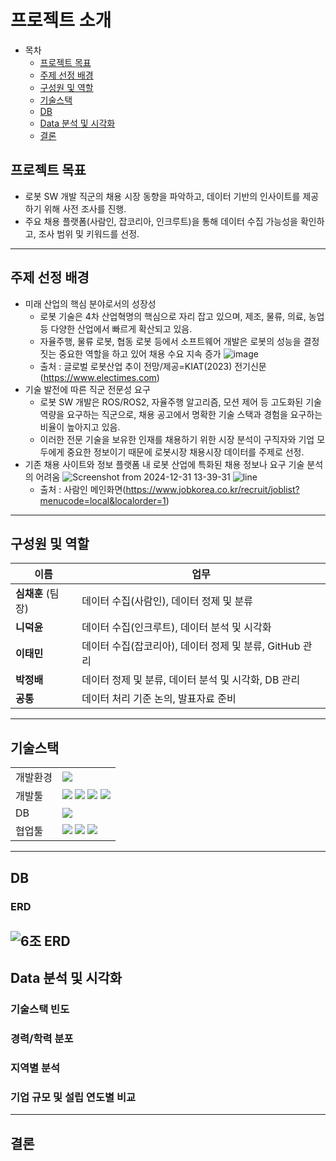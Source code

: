 # 프로젝트 소개
- 목차
  - [프로젝트 목표](#프로젝트-목표)
  - [주제 선정 배경](#주제-선정-배경)
  - [구성원 및 역할](#구성원-및-역할)
  - [기술스택](#기술스택)
  - [DB](#db)
  - [Data 분석 및 시각화](#data-분석-및-시각화)
  - [결론](#결론)

## 프로젝트 목표  
- 로봇 SW 개발 직군의 채용 시장 동향을 파악하고, 데이터 기반의 인사이트를 제공하기 위해 사전 조사를 진행.
- 주요 채용 플랫폼(사람인, 잡코리아, 인크루트)을 통해 데이터 수집 가능성을 확인하고, 조사 범위 및 키워드를 선정.

---

## 주제 선정 배경
- 미래 산업의 핵심 분야로서의 성장성
  - 로봇 기술은 4차 산업혁명의 핵심으로 자리 잡고 있으며, 제조, 물류, 의료, 농업 등 다양한 산업에서 빠르게 확산되고 있음.
  - 자율주행, 물류 로봇, 협동 로봇 등에서 소프트웨어 개발은 로봇의 성능을 결정짓는 중요한 역할을 하고 있어 채용 수요 지속 증가
![image](https://github.com/user-attachments/assets/1aed04c5-3016-41ec-bdfd-758c01e8216d)
  - 출처 : 글로벌 로봇산업 추이 전망/제공=KIAT(2023) 전기신문(https://www.electimes.com)
- 기술 발전에 따른 직군 전문성 요구
  - 로봇 SW 개발은 ROS/ROS2, 자율주행 알고리즘, 모션 제어 등 고도화된 기술 역량을 요구하는 직군으로, 채용 공고에서 명확한 기술 스택과 경험을 요구하는 비율이 높아지고 있음.
  - 이러한 전문 기술을 보유한 인재를 채용하기 위한 시장 분석이 구직자와 기업 모두에게 중요한 정보이기 때문에 로봇시장 채용시장 데이터를 주제로 선정.
- 기존 채용 사이트와 정보 플랫폼 내 로봇 산업에 특화된 채용 정보나 요구 기술 분석의 어려움
![Screenshot from 2024-12-31 13-39-31](https://github.com/user-attachments/assets/6997e06f-1790-4811-a7b5-9b46a79e6695)
![line](https://github.com/user-attachments/assets/9e53e135-aee1-4376-99ac-aca4bf49e287)
  - 출처 : 사람인 메인화면(https://www.jobkorea.co.kr/recruit/joblist?menucode=local&localorder=1)

---

## 구성원 및 역할  

| 이름       | 업무                                                         |
|------------|--------------------------------------------------------------|
| **심채훈** (팀장) | 데이터 수집(사람인), 데이터 정제 및 분류      |
| **니덕윤**  | 데이터 수집(인크루트), 데이터 분석 및 시각화 |
| **이태민**  | 데이터 수집(잡코리아), 데이터 정제 및 분류, GitHub 관리 |
| **박정배**  | 데이터 정제 및 분류, 데이터 분석 및 시각화, DB 관리 |
| **공통**  | 데이터 처리 기준 논의, 발표자료 준비 |

---

## 기술스택

|     |     |
| --- | --- |
| 개발환경 | <img src="https://img.shields.io/badge/Ubuntu-E95420?style=for-the-badge&logo=Ubuntu&logoColor=white"> |
| 개발툴 | <img src="https://img.shields.io/badge/Python-3776AB?style=for-the-badge&logo=python&logoColor=white"> <img src="https://img.shields.io/badge/Jupyter-F37626?style=for-the-badge&logo=jupyter&logoColor=white"> <img src="https://img.shields.io/badge/Selenium-43B02A?style=for-the-badge&logo=selenium&logoColor=white"> <img src="https://img.shields.io/badge/Beautifulsoup-008080?style=for-the-badge&logo=beautifulsoup&logoColor=white"> |
| DB | <img src="https://img.shields.io/badge/MySQL-4479A1?style=for-the-badge&logo=mysql&logoColor=white"> |
| 협업툴 | <img src="https://img.shields.io/badge/Slack-4A154B?style=for-the-badge&logo=slack&logoColor=white"> <img src="https://img.shields.io/badge/Jira-0052CC?style=for-the-badge&logo=Jira&logoColor=white"> <img src="https://img.shields.io/badge/Confluence-172B4D?style=for-the-badge&logo=confluence&logoColor=white"> |

---

## DB

### ERD
![6조 ERD](https://github.com/user-attachments/assets/ce0087b5-c26d-4916-84d4-5d18fc931b41)
---

## Data 분석 및 시각화

### 기술스택 빈도

### 경력/학력 분포

### 지역별 분석

### 기업 규모 및 설립 연도별 비교

---

## 결론

